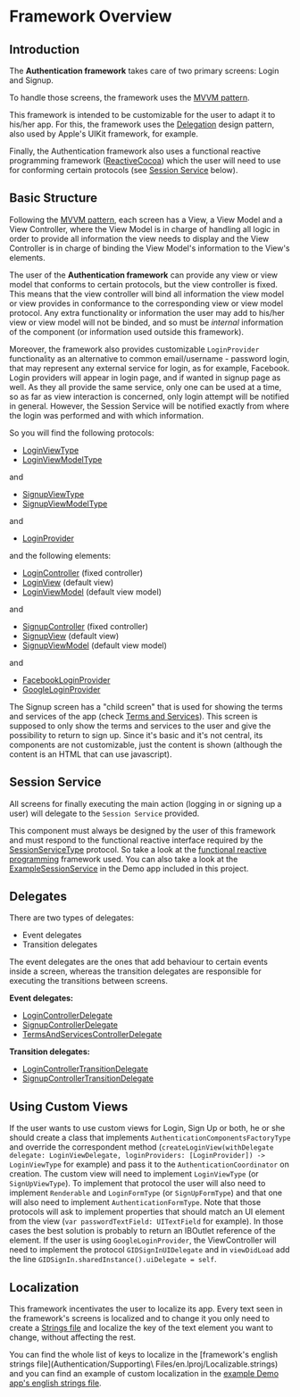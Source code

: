 # Framework Overview

## Introduction

The **Authentication framework** takes care of two primary screens: Login and Signup.

To handle those screens, the framework uses the [MVVM pattern](http://www.sprynthesis.com/2014/12/06/reactivecocoa-mvvm-introduction/).

This framework is intended to be customizable for the user to adapt it to his/her app. For this, the framework uses the [Delegation](https://developer.apple.com/library/ios/documentation/Swift/Conceptual/Swift_Programming_Language/Protocols.html#//apple_ref/doc/uid/TP40014097-CH25-ID276) design pattern, also used by Apple's UIKit framework, for example.

Finally, the Authentication framework also uses a functional reactive programming framework ([ReactiveCocoa](https://github.com/ReactiveCocoa/ReactiveCocoa)) which the user will need to use for conforming certain protocols (see [Session Service](#session-service) below).

## Basic Structure

Following the [MVVM pattern](http://www.sprynthesis.com/2014/12/06/reactivecocoa-mvvm-introduction/), each screen has a View, a View Model and a View Controller, where the View Model is in charge of handling all logic in order to provide all information the view needs to display and the View Controller is in charge of binding the View Model's information to the View's elements.

The user of the **Authentication framework** can provide any view or view model that conforms to certain protocols, but the view controller is fixed. This means that the view controller will bind all information the view model or view provides in conformance to the corresponding view or view model protocol. Any extra functionality or information the user may add to his/her view or view model will not be binded, and so must be _internal_ information of the component (or information used outside this framework).

Moreover, the framework also provides customizable `LoginProvider` functionality as an alternative to common email/username - password login, that may represent any external service for login, as for example, Facebook.
Login providers will appear in login page, and if wanted in signup page as well. As they all provide the same service, only one can be used at a time, so as far as view interaction is concerned, only login attempt will be notified in general. However, the Session Service will be notified exactly from where the login was performed and with which information.

So you will find the following protocols:

* [LoginViewType](Authentication/Login/View/LoginView.swift)
* [LoginViewModelType](Authentication/Login/ViewModel/LoginViewModel.swift)

and

* [SignupViewType](Authentication/SignUp/View/SignupView.swift)
* [SignupViewModelType](Authentication/SignUp/ViewModel/SignupViewModel.swift)

and

* [LoginProvider](Authentication/LoginProviders/LoginProvider.swift)

and the following elements:

* [LoginController](Authentication/Login/View/LoginController.swift) (fixed controller)
* [LoginView](Authentication/Login/View/LoginView.swift) (default view)
* [LoginViewModel](Authentication/Login/ViewModel/LoginViewModel.swift) (default view model)

and

* [SignupController](Authentication/SignUp/View/SignupController.swift) (fixed controller)
* [SignupView](Authentication/SignUp/View/SignupView.swift) (default view)
* [SignupViewModel](Authentication/SignUp/ViewModel/SignupViewModel.swift) (default view model)

and

* [FacebookLoginProvider](Authentication/LoginProviders/Facebook/FacebookLoginProvider.swift)
* [GoogleLoginProvider](Authentication/LoginProviders/Google/GoogleLoginProvider.swift)

The Signup screen has a "child screen" that is used for showing the terms and services of the app (check [Terms and Services](Authentication/SignUp/TermsAndServices/)). This screen is supposed to only show the terms and services to the user and give the possibility to return to sign up. Since it's basic and it's not central, its components are not customizable, just the content is shown (although the content is an HTML that can use javascript).


## Session Service

All screens for finally executing the main action (logging in or signing up a user) will delegate to the `Session Service` provided.

This component must always be designed by the user of this framework and must respond to the functional reactive interface required by the [SessionServiceType](Authentication/SessionServiceType.swift) protocol.
So take a look at the [functional reactive programming](https://github.com/ReactiveCocoa/ReactiveCocoa) framework used. You can also take a look at the [ExampleSessionService](AuthenticationDemo/ExampleSessionService.swift) in the Demo app included in this project.


## Delegates

There are two types of delegates:

* Event delegates
* Transition delegates

The event delegates are the ones that add behaviour to certain events inside a screen, whereas the transition delegates are responsible for executing the transitions between screens.

**Event delegates:**

* [LoginControllerDelegate](Authentication/Login/View/LoginControllerDelegate.swift)
* [SignupControllerDelegate](Authentication/SignUp/View/SignupControllerDelegate.swift)
* [TermsAndServicesControllerDelegate](Authentication/SignUp/TermsAndServices/TermsAndServicesControllerDelegate.swift)


**Transition delegates:**

* [LoginControllerTransitionDelegate](Authentication/Login/View/LoginControllerTransitionDelegate.swift)
* [SignupControllerTransitionDelegate](Authentication/SignUp/View/SignupControllerTransitionDelegate.swift)


## Using Custom Views

If the user wants to use custom views for Login, Sign Up or both, he or she should create a class that implements `AuthenticationComponentsFactoryType` and override the correspondent method (`createLoginView(withDelegate delegate: LoginViewDelegate, loginProviders: [LoginProvider]) -> LoginViewType` for example) and pass it to the `AuthenticationCoordinator` on creation.
The custom view will need to implement `LoginViewType` (or `SignUpViewType`). To implement that protocol the user will also need to implement `Renderable` and `LoginFormType` (or `SignUpFormType`) and that one will also need to implement `AuthenticationFormType`. 
Note that those protocols will ask to implement properties that should match an UI element from the view (`var passwordTextField: UITextField` for example). In those cases the best solution is probably to return an IBOutlet reference of the element.
If the user is using `GoogleLoginProvider`, the ViewController will need to implement the protocol `GIDSignInUIDelegate` and in `viewDidLoad` add the line `GIDSignIn.sharedInstance().uiDelegate = self`.


## Localization

This framework incentivates the user to localize its app. Every text seen in the framework's screens is localized and to change it you only need to create a [Strings file](https://developer.apple.com/library/mac/documentation/Cocoa/Conceptual/LoadingResources/Strings/Strings.html) and localize the key of the text element you want to change, without affecting the rest.

You can find the whole list of keys to localize in the [framework's english strings file](Authentication/Supporting\ Files/en.lproj/Localizable.strings) and you can find an example of custom localization in the [example Demo app's english strings file](AuthenticationDemo/en.lproj/Localizable.strings).
